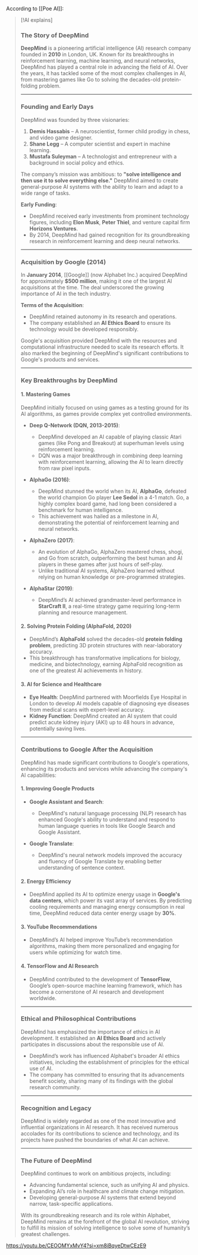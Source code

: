 
According to [[Poe AI]]:

> [!AI explains]
> ### The Story of DeepMind
> 
> **DeepMind** is a pioneering artificial intelligence (AI) research company founded in **2010** in London, UK. Known for its breakthroughs in reinforcement learning, machine learning, and neural networks, DeepMind has played a central role in advancing the field of AI. Over the years, it has tackled some of the most complex challenges in AI, from mastering games like Go to solving the decades-old protein-folding problem.
> 
> ---
> 
> ### Founding and Early Days
> 
> DeepMind was founded by three visionaries:
> 
> 1. **Demis Hassabis** – A neuroscientist, former child prodigy in chess, and video game designer.
> 2. **Shane Legg** – A computer scientist and expert in machine learning.
> 3. **Mustafa Suleyman** – A technologist and entrepreneur with a background in social policy and ethics.
> 
> The company’s mission was ambitious: to **"solve intelligence and then use it to solve everything else."** DeepMind aimed to create general-purpose AI systems with the ability to learn and adapt to a wide range of tasks.
> 
> **Early Funding**:
> 
> - DeepMind received early investments from prominent technology figures, including **Elon Musk**, **Peter Thiel**, and venture capital firm **Horizons Ventures**.
> - By 2014, DeepMind had gained recognition for its groundbreaking research in reinforcement learning and deep neural networks.
> 
> ---
> 
> ### Acquisition by Google (2014)
> 
> In **January 2014**, [[Google]] (now Alphabet Inc.) acquired DeepMind for approximately **$500 million**, making it one of the largest AI acquisitions at the time. The deal underscored the growing importance of AI in the tech industry.
> 
> **Terms of the Acquisition**:
> 
> - DeepMind retained autonomy in its research and operations.
> - The company established an **AI Ethics Board** to ensure its technology would be developed responsibly.
> 
> Google's acquisition provided DeepMind with the resources and computational infrastructure needed to scale its research efforts. It also marked the beginning of DeepMind's significant contributions to Google's products and services.
> 
> ---
> 
> ### Key Breakthroughs by DeepMind
> 
> #### 1. **Mastering Games**
> 
> DeepMind initially focused on using games as a testing ground for its AI algorithms, as games provide complex yet controlled environments.
> 
> - **Deep Q-Network (DQN, 2013-2015)**:
>     
>     - DeepMind developed an AI capable of playing classic Atari games (like Pong and Breakout) at superhuman levels using reinforcement learning.
>     - DQN was a major breakthrough in combining deep learning with reinforcement learning, allowing the AI to learn directly from raw pixel inputs.
> - **AlphaGo (2016)**:
>     
>     - DeepMind stunned the world when its AI, **AlphaGo**, defeated the world champion Go player **Lee Sedol** in a 4-1 match. Go, a highly complex board game, had long been considered a benchmark for human intelligence.
>     - This achievement was hailed as a milestone in AI, demonstrating the potential of reinforcement learning and neural networks.
> - **AlphaZero (2017)**:
>     
>     - An evolution of AlphaGo, AlphaZero mastered chess, shogi, and Go from scratch, outperforming the best human and AI players in these games after just hours of self-play.
>     - Unlike traditional AI systems, AlphaZero learned without relying on human knowledge or pre-programmed strategies.
> - **AlphaStar (2019)**:
>     
>     - DeepMind’s AI achieved grandmaster-level performance in **StarCraft II**, a real-time strategy game requiring long-term planning and resource management.
> 
> #### 2. **Solving Protein Folding (AlphaFold, 2020)**
> 
> - DeepMind’s **AlphaFold** solved the decades-old **protein folding problem**, predicting 3D protein structures with near-laboratory accuracy.
> - This breakthrough has transformative implications for biology, medicine, and biotechnology, earning AlphaFold recognition as one of the greatest AI achievements in history.
> 
> #### 3. **AI for Science and Healthcare**
> 
> - **Eye Health**: DeepMind partnered with Moorfields Eye Hospital in London to develop AI models capable of diagnosing eye diseases from medical scans with expert-level accuracy.
> - **Kidney Function**: DeepMind created an AI system that could predict acute kidney injury (AKI) up to 48 hours in advance, potentially saving lives.
> 
> ---
> 
> ### Contributions to Google After the Acquisition
> 
> DeepMind has made significant contributions to Google's operations, enhancing its products and services while advancing the company's AI capabilities:
> 
> #### 1. **Improving Google Products**
> 
> - **Google Assistant and Search**:
>     
>     - DeepMind's natural language processing (NLP) research has enhanced Google's ability to understand and respond to human language queries in tools like Google Search and Google Assistant.
> - **Google Translate**:
>     
>     - DeepMind's neural network models improved the accuracy and fluency of Google Translate by enabling better understanding of sentence context.
> 
> #### 2. **Energy Efficiency**
> 
> - DeepMind applied its AI to optimize energy usage in **Google's data centers**, which power its vast array of services. By predicting cooling requirements and managing energy consumption in real time, DeepMind reduced data center energy usage by **30%**.
> 
> #### 3. **YouTube Recommendations**
> 
> - DeepMind’s AI helped improve YouTube’s recommendation algorithms, making them more personalized and engaging for users while optimizing for watch time.
> 
> #### 4. **TensorFlow and AI Research**
> 
> - DeepMind contributed to the development of **TensorFlow**, Google’s open-source machine learning framework, which has become a cornerstone of AI research and development worldwide.
> 
> ---
> 
> ### Ethical and Philosophical Contributions
> 
> DeepMind has emphasized the importance of ethics in AI development. It established an **AI Ethics Board** and actively participates in discussions about the responsible use of AI.
> 
> - DeepMind’s work has influenced Alphabet's broader AI ethics initiatives, including the establishment of principles for the ethical use of AI.
> - The company has committed to ensuring that its advancements benefit society, sharing many of its findings with the global research community.
> 
> ---
> 
> ### Recognition and Legacy
> 
> DeepMind is widely regarded as one of the most innovative and influential organizations in AI research. It has received numerous accolades for its contributions to science and technology, and its projects have pushed the boundaries of what AI can achieve.
> 
> ---
> 
> ### The Future of DeepMind
> 
> DeepMind continues to work on ambitious projects, including:
> 
> - Advancing fundamental science, such as unifying AI and physics.
> - Expanding AI’s role in healthcare and climate change mitigation.
> - Developing general-purpose AI systems that extend beyond narrow, task-specific applications.
> 
> With its groundbreaking research and its role within Alphabet, DeepMind remains at the forefront of the global AI revolution, striving to fulfill its mission of solving intelligence to solve some of humanity’s greatest challenges.

https://youtu.be/CEOOMYxMvY4?si=xm8iBqyeDtwCEzE9